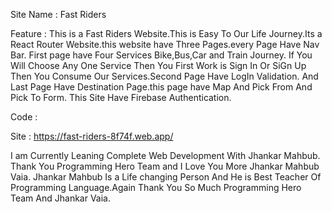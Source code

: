 Site Name : Fast Riders

Feature : This is a Fast Riders Website.This is Easy To Our Life Journey.Its a React Router Website.this website have Three Pages.every Page Have Nav Bar. First page have Four Services Bike,Bus,Car and Train Journey. If You Will Choose Any One Service Then You First Work is Sign In Or SiGn Up Then You Consume Our Services.Second Page Have LogIn Validation. And Last Page Have Destination Page.this page have Map And Pick From And Pick To Form. This Site Have Firebase Authentication.


Code : 

Site : https://fast-riders-8f74f.web.app/


I am Currently Leaning Complete Web Development With Jhankar Mahbub. Thank You Programming Hero Team and I Love You More Jhankar Mahbub Vaia. Jhankar Mahbub Is a Life changing Person And He is Best Teacher Of Programming Language.Again Thank You So Much Programming Hero Team And Jhankar Vaia.
